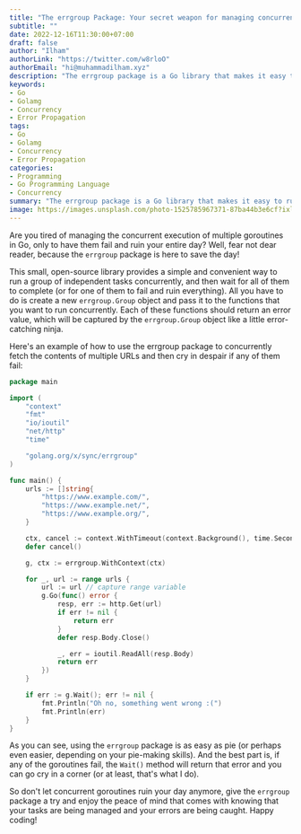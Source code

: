 ```yaml
---
title: "The errgroup Package: Your secret weapon for managing concurrent goroutines in Go"
subtitle: ""
date: 2022-12-16T11:30:00+07:00
draft: false
author: "Ilham"
authorLink: "https://twitter.com/w8rloO"
authorEmail: "hi@muhammadilham.xyz"
description: "The errgroup package is a Go library that makes it easy to run a bunch of tasks concurrently and then cry in despair if any of them fail. So don't let concurrent tasks ruin your day anymore, give the errgroup package a try and enjoy the peace of mind that comes with knowing that your tasks are being managed and your errors are being caught."
keywords:
- Go
- Golamg
- Concurrency
- Error Propagation
tags:
- Go
- Golamg
- Concurrency
- Error Propagation
categories:
- Programming
- Go Programming Language
- Concurrency
summary: "The errgroup package is a Go library that makes it easy to run a bunch of tasks concurrently and then cry in despair if any of them fail. So don't let concurrent tasks ruin your day anymore, give the errgroup package a try and enjoy the peace of mind that comes with knowing that your tasks are being managed and your errors are being caught."
image: https://images.unsplash.com/photo-1525785967371-87ba44b3e6cf?ixlib=rb-4.0.3&ixid=MnwxMjA3fDB8MHxwaG90by1wYWdlfHx8fGVufDB8fHx8&auto=format&fit=crop&w=1473&q=80
---
```

Are you tired of managing the concurrent execution of multiple goroutines in Go, only to have them fail and ruin your entire day? Well, fear not dear reader, because the `errgroup` package is here to save the day!

This small, open-source library provides a simple and convenient way to run a group of independent tasks concurrently, and then wait for all of them to complete (or for one of them to fail and ruin everything). All you have to do is create a new `errgroup.Group` object and pass it to the functions that you want to run concurrently. Each of these functions should return an error value, which will be captured by the `errgroup.Group` object like a little error-catching ninja.

Here's an example of how to use the errgroup package to concurrently fetch the contents of multiple URLs and then cry in despair if any of them fail:

```go
package main

import (
	"context"
	"fmt"
	"io/ioutil"
	"net/http"
	"time"

	"golang.org/x/sync/errgroup"
)

func main() {
	urls := []string{
		"https://www.example.com/",
		"https://www.example.net/",
		"https://www.example.org/",
	}

	ctx, cancel := context.WithTimeout(context.Background(), time.Second*10)
	defer cancel()

	g, ctx := errgroup.WithContext(ctx)

	for _, url := range urls {
		url := url // capture range variable
		g.Go(func() error {
			resp, err := http.Get(url)
			if err != nil {
				return err
			}
			defer resp.Body.Close()

			_, err = ioutil.ReadAll(resp.Body)
			return err
		})
	}

	if err := g.Wait(); err != nil {
		fmt.Println("Oh no, something went wrong :(")
		fmt.Println(err)
	}
}

```

As you can see, using the `errgroup` package is as easy as pie (or perhaps even easier, depending on your pie-making skills). And the best part is, if any of the goroutines fail, the `Wait()` method will return that error and you can go cry in a corner (or at least, that's what I do).

So don't let concurrent goroutines ruin your day anymore, give the `errgroup` package a try and enjoy the peace of mind that comes with knowing that your tasks are being managed and your errors are being caught. Happy coding!
